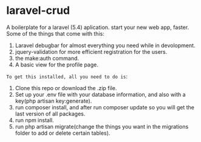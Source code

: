# laravel-crud
A boilerplate for a laravel (5.4) aplication. start your new web app, faster.
Some of the things that come with this:
1. Laravel debugbar for almost everything you need while in devolopment.
2. jquery-validation for more efficient registration for the users.
3. the make:auth command.
4. A basic view for the profile page.

`To get this installed, all you need to do is`:
1. Clone this repo or download the .zip file.
2. Set up your .env file with your database information, and also with a key(php artisan key:generate).
3. run composer install, and after run composer update so you will get the last version of all packages.
4. run npm install.
5. run php artisan migrate(change the things you want in the migrations folder to add or delete certain tables).
